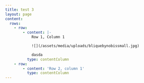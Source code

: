```yaml
---
title: test 3
layout: page
content:
  rows:
    - row:
        - content: |-
            Row 1, Column 1

            ![](/assets/media/uploads/bliquebynobissmall.jpg)

            dasda
          type: contentColumn
    - row:
        - content: 'Row 2, column 1'
          type: contentColumn
---
```


